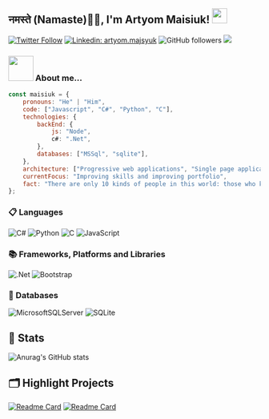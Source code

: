
<h2> नमस्ते (Namaste)🙏🏻, I'm Artyom Maisiuk! <img src="https://emojis.slackmojis.com/emojis/images/1531849430/4246/blob-sunglasses.gif?1531849430" width="30"/> </h2> 


[![Twitter Follow](https://img.shields.io/twitter/follow/misteranmol?label=Follow)](https://twitter.com/intent/follow?screen_name=MaisiukArtyom)
[![Linkedin: artyom.majsyuk](https://img.shields.io/badge/-maisiuk-blue?style=flat-square&logo=Linkedin&logoColor=white&link=https://www.linkedin.com/in/artyom-majsyuk/)](https://www.linkedin.com/in/artyom-majsyuk/)
![GitHub followers](https://img.shields.io/github/followers/maisiukartyom?label=Follow&style=social)
![](https://visitor-badge.glitch.me/badge?page_id=maisiukartyom.maisiukartyom)

### <img src="https://media.giphy.com/media/VgCDAzcKvsR6OM0uWg/giphy.gif" width="50"> About me...  

```javascript
const maisiuk = {
    pronouns: "He" | "Him",
    code: ["Javascript", "C#", "Python", "C"],
    technologies: {
        backEnd: {
            js: "Node",
            c#: ".Net",
        },
        databases: ["MSSql", "sqlite"],
    },
    architecture: ["Progressive web applications", "Single page applications"],
    currentFocus: "Improving skills and improving portfolio",
    fact: "There are only 10 kinds of people in this world: those who know binary and those who don’t."
};
```
### 📋 Languages
![C#](https://img.shields.io/badge/c%23-%23239120.svg?style=for-the-badge&logo=c-sharp&logoColor=white)
![Python](https://img.shields.io/badge/python-3670A0?style=for-the-badge&logo=python&logoColor=ffdd54)
![C](https://img.shields.io/badge/c-%2300599C.svg?style=for-the-badge&logo=c&logoColor=white)
![JavaScript](https://img.shields.io/badge/javascript-%23323330.svg?style=for-the-badge&logo=javascript&logoColor=%23F7DF1E)

### 📚 Frameworks, Platforms and Libraries
![.Net](https://img.shields.io/badge/.NET-5C2D91?style=for-the-badge&logo=.net&logoColor=white)
![Bootstrap](https://img.shields.io/badge/bootstrap-%23563D7C.svg?style=for-the-badge&logo=bootstrap&logoColor=white)

### 💾 Databases
![MicrosoftSQLServer](https://img.shields.io/badge/Microsoft%20SQL%20Sever-CC2927?style=for-the-badge&logo=microsoft%20sql%20server&logoColor=white)
![SQLite](https://img.shields.io/badge/sqlite-%2307405e.svg?style=for-the-badge&logo=sqlite&logoColor=white)

## 🔧 Stats
![Anurag's GitHub stats](https://github-readme-stats.vercel.app/api?username=maisiukartyom&show_icons=true&theme=nord)


## 🗂️ Highlight Projects
[![Readme Card](https://github-readme-stats.vercel.app/api/pin/?username=maisiukartyom&repo=GenerateUsers&theme=nord)](https://github.com/maisiukartyom/MessagesItransition)
[![Readme Card](https://github-readme-stats.vercel.app/api/pin/?username=maisiukartyom&repo=Collections&theme=nord)](https://github.com/maisiukartyom/UsersItransition)

<!---
maisiukartyom/maisiukartyom is a ✨ special ✨ repository because its `README.md` (this file) appears on your GitHub profile.
You can click the Preview link to take a look at your changes.
--->
